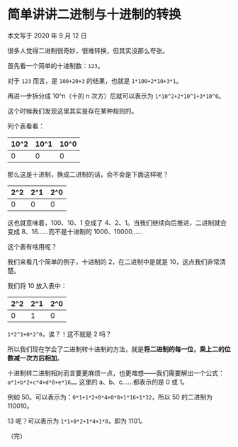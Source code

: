 # 简单讲讲二进制与十进制的转换

本文写于 2020 年 9 月 12 日

很多人觉得二进制很奇妙，很难转换，但其实没那么夸张。

首先看一个简单的十进制数：`123`。

对于 `123` 而言，是 `100+20+3` 的结果，也就是 `1*100+2*10+3*1`。

再进一步拆分成 10^n（十的 n 次方）后就可以表示为 `1*10^2+2*10^1+3*10^0`。

这个时候我们发现这里其实是存在某种规则的。

列个表看看：

| 10^2 | 10^1 | 10^0 |
| ---- | ---- | ---- |
| 0    | 0    | 0    |

那么这是十进制，换成二进制的话，会不会是下面这样呢？

| 2^2 | 2^1 | 2^0 |
| --- | --- | --- |
| 0   | 0   | 0   |

这也就意味着，100、10、1 变成了 4、2、1。当我们继续向后推进，二进制就会变成 8、16……而不是十进制的 1000、10000……

这个表有啥用呢？

我们来看几个简单的例子，十进制的 2，在二进制中是就是 10，这点我们非常清楚。

我们将 10 放入表中：

| 2^2 | 2^1 | 2^0 |
| --- | --- | --- |
| 0   | 1   | 0   |

`1*2^1+0*2^0`，诶？！这不就是 2 吗？

所以我们现在学会了二进制转十进制的方法，就是**将二进制的每一位，乘上二的位数减一次方后相加**。

十进制转二进制相对而言要更麻烦一点，也更难想——我们需要解出一个公式：`a*1+b*2+c*4+d*8+e*16……` 这里的 a、b、c……都表示的是 0 或 1。

例如 50。可以表示为：`0*1+1*2+0*4+0*8+1*16+1*32`，所以 50 的二进制为 110010。

13 呢？可以表示为 `1*1+0*2+1*4+1*8`，即为 1101。

（完）
